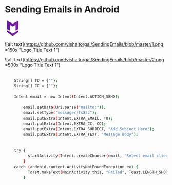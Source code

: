 # Sending Emails in Android

[![Alt text](https://github.com/adam-p/markdown-here/raw/master/src/common/images/icon48.png)](https://github.com/vishaltorgal/SendingEmails/blob/master/sendingemails.apk)

![alt text](https://github.com/vishaltorgal/SendingEmails/blob/master/1.png =150x "Logo Title Text 1")

![alt text](https://github.com/vishaltorgal/SendingEmails/blob/master/2.png =500x "Logo Title Text 1")


```sh

    String[] TO = {""};
    String[] CC = {""};

    Intent email = new Intent(Intent.ACTION_SEND);

        email.setData(Uri.parse("mailto:"));
        email.setType("message/rfc822");
        email.putExtra(Intent.EXTRA_EMAIL, TO);
        email.putExtra(Intent.EXTRA_CC, CC);
        email.putExtra(Intent.EXTRA_SUBJECT, "Add Subject Here");
        email.putExtra(Intent.EXTRA_TEXT, "Message Body");


    try {
          startActivity(Intent.createChooser(email, "Select email client..."));
        }
    catch (android.content.ActivityNotFoundException ex) {
          Toast.makeText(MainActivity.this, "Failed", Toast.LENGTH_SHORT).show();
        }

```

